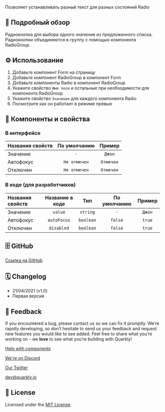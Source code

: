 Позволяет устанавливать разный текст для разных состояний Radio

## 📖 Подробный обзор

Радиокнопка для выбора одного значение из предложенного списка. Радиокнопки объединяются в группу с помощью компонента RadioGroup.

## ⚙️ Использование

1.  Добавьте компонент Form на страницу
2.  Добавьте компонент RadioGroup в компонент Form
3.  Добавьте компоненты Radio в компонент RadioGroup
4.  Укажите свойство `Имя поля` и остальные при необходимости для компонента RadioGroup
5.  Укажите свойство `Значение` для каждого компонента Radio
6.  Посмотрите как он работает в режиме превью

## 🧩 Компоненты и свойства

### В интерфейсе

| Названия свойств | По умолчанию |  Пример   |
| :--------------- | :----------: | :-------: |
| Значение         |     `-`      |  `Джон`   |
| Автофокус        | `Не отмечен` | `Отмечен` |
| Отключен         | `Не отмечен` | `Отмечен` |

### В коде (для разработчиков)

| Названия свойств | Название в коде |    Тип    | По умолчанию | Пример |
| :--------------- | :-------------: | :-------: | :----------: | :----: |
| Значение         |     `value`     | `string`  |     `-`      | `Джон` |
| Автофокус        |   `autoFocus`   | `boolean` |   `false`    | `true` |
| Отключен         |   `disabled`    | `boolean` |   `false`    | `true` |

## 🗄 GitHub

[Ссылка на GitHub](https://github.com/quarkly/community-kit/blob/master/src/Radio)

## 🗓 Changelog

-   21/04/2021 (v1.0)
-   Первая версия

## 📮 Feedback

If you encountered a bug, please contact us so we can fix it promptly. We’re rapidly developing, so don’t hesitate to send us your feedback and request new features you would like to see added. Feel free to share what you’re working on - we **love** to see what you’re building with Quarkly!

[Help with components](https://community.quarkly.io/c/requests/11)

[We're on Discord](https://discord.gg/f9KhSMGX)

[Our Twitter](https://twitter.com/quarklyapp)

[dev@quarkly.io](mailto:dev@quarkly.io)

## 📝 License

Licensed under the [MIT License](https://raw.githubusercontent.com/quarkly/community-kit/master/LICENSE).
